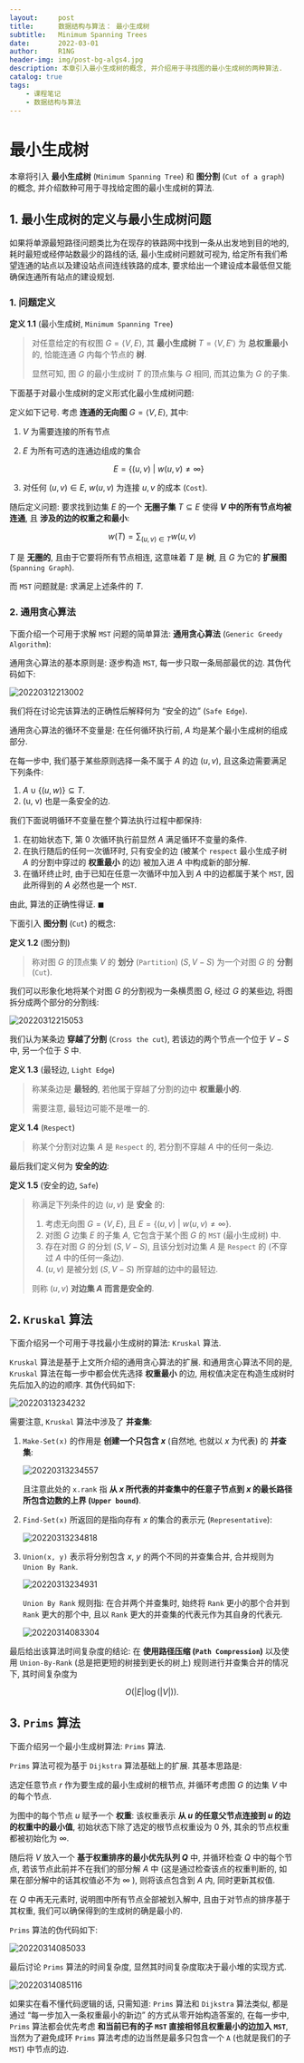 ```yaml
---
layout:     post
title:      数据结构与算法： 最小生成树
subtitle:   Minimum Spanning Trees
date:       2022-03-01
author:     R1NG
header-img: img/post-bg-algs4.jpg
description: 本章引入最小生成树的概念, 并介绍用于寻找图的最小生成树的两种算法.
catalog: true
tags:
    - 课程笔记
    - 数据结构与算法
---
```


# 最小生成树

本章将引入 **最小生成树** (`Minimum Spanning Tree`) 和 **图分割** (`Cut of a graph`) 的概念, 并介绍数种可用于寻找给定图的最小生成树的算法. 

## 1. 最小生成树的定义与最小生成树问题

如果将单源最短路径问题类比为在现存的铁路网中找到一条从出发地到目的地的, 耗时最短或经停站数最少的路线的话, 最小生成树问题就可视为, 给定所有我们希望连通的站点以及建设站点间连线铁路的成本, 要求给出一个建设成本最低但又能确保连通所有站点的建设规划. 

### 1. 问题定义

**定义 1.1** (最小生成树, `Minimum Spanning Tree`)
> 对任意给定的有权图 $G = \langle V, E\rangle$, 其 **最小生成树** $T = \langle V, E' \rangle$ 为 **总权重最小** 的, 恰能连通 $G$ 内每个节点的 **树**. 
> 
> 显然可知, 图 $G$ 的最小生成树 $T$ 的顶点集与 $G$ 相同, 而其边集为 $G$ 的子集.

下面基于对最小生成树的定义形式化最小生成树问题:

定义如下记号. 考虑 **连通的无向图** $G = \langle V, E\rangle$, 其中:

1. $V$ 为需要连接的所有节点
2. $E$ 为所有可选的连通边组成的集合
   
   $$E = \{(u, v) ~ \vert ~ w(u, v) \neq \infty\}$$

3. 对任何 $(u, v) \in E$, $w(u, v)$ 为连接 $u, v$ 的成本 (`Cost`).

随后定义问题: 要求找到边集 $E$ 的一个 **无圈子集** $T \subseteq E$ 使得 **$V$ 中的所有节点均被连通**, 且 **涉及的边的权重之和最小**:

$$w(T) = \sum_{(u, v) \in T} w(u, v)$$

$T$ 是 **无圈的**, 且由于它要将所有节点相连, 这意味着 $T$ 是 **树**, 且 $G$ 为它的 **扩展图** (`Spanning Graph`).

而 `MST` 问题就是: 求满足上述条件的 $T$.

### 2. 通用贪心算法

下面介绍一个可用于求解 `MST` 问题的简单算法: **通用贪心算法** (`Generic Greedy Algorithm`):

通用贪心算法的基本原则是: 逐步构造 `MST`, 每一步只取一条局部最优的边. 其伪代码如下:

![20220312213002](https://cdn.jsdelivr.net/gh/KirisameR/KirisameR.github.io/img/blogpost_images/20220312213002.png)

我们将在讨论完该算法的正确性后解释何为 “安全的边” (`Safe Edge`).

通用贪心算法的循环不变量是: 在任何循环执行前, $A$ 均是某个最小生成树的组成部分. 

在每一步中, 我们基于某些原则选择一条不属于 $A$ 的边 $(u, v)$, 且这条边需要满足下列条件:

1. $A \cup \{(u, w)\} \subseteq T$.
2. (u, v) 也是一条安全的边.

我们下面说明循环不变量在整个算法执行过程中都保持:

1. 在初始状态下, 第 $0$ 次循环执行前显然 $A$ 满足循环不变量的条件.
2. 在执行随后的任何一次循环时, 只有安全的边 (被某个 `respect` 最小生成子树 $A$ 的分割中穿过的 **权重最小** 的边) 被加入进 $A$ 中构成新的部分解.
3. 在循环终止时, 由于已知在任意一次循环中加入到 $A$ 中的边都属于某个 `MST`, 因此所得到的 $A$ 必然也是一个 `MST`.

由此, 算法的正确性得证. $\blacksquare$

下面引入 **图分割** (`Cut`) 的概念:

**定义 1.2** (图分割)
> 称对图 $G$ 的顶点集 $V$ 的 **划分** (`Partition`) $(S, V-S)$ 为一个对图 $G$ 的 **分割** (`Cut`). 

我们可以形象化地将某个对图 $G$ 的分割视为一条横贯图 $G$, 经过 $G$ 的某些边, 将图拆分成两个部分的分割线:

![20220312215053](https://cdn.jsdelivr.net/gh/KirisameR/KirisameR.github.io/img/blogpost_images/20220312215053.png)

我们认为某条边 **穿越了分割** (`Cross the cut`), 若该边的两个节点一个位于 $V-S$ 中, 另一个位于 $S$ 中. 

**定义 1.3** (最轻边, `Light Edge`)
> 称某条边是 **最轻的**, 若他属于穿越了分割的边中 **权重最小的**.
> 
> 需要注意, 最轻边可能不是唯一的.

**定义 1.4** (`Respect`)
> 称某个分割对边集 $A$ 是 `Respect` 的, 若分割不穿越 $A$ 中的任何一条边. 

最后我们定义何为 **安全的边**:

**定义 1.5** (安全的边, `Safe`)
> 称满足下列条件的边 $(u, v)$ 是 **安全** 的:
> 1. 考虑无向图 $G = \langle V, E \rangle$, 且 $E =\lbrace(u, v) ~ \vert ~ w(u, v) \neq \infty \rbrace$.
> 2. 对图 $G$ 边集 $E$ 的子集 $A$, 它包含于某个图 $G$ 的 `MST`  (最小生成树) 中.
> 3. 存在对图 $G$ 的分划 $(S, V-S)$, 且该分划对边集 $A$ 是 `Respect` 的 (不穿过 $A$ 中的任何一条边).
> 4. $(u,v)$ 是被分划 $(S, V-S)$ 所穿越的边中的最轻边.
>
> 则称 $(u, v)$ **对边集 $A$ 而言是安全的**.

## 2. `Kruskal` 算法

下面介绍另一个可用于寻找最小生成树的算法: `Kruskal` 算法. 

`Kruskal` 算法是基于上文所介绍的通用贪心算法的扩展. 和通用贪心算法不同的是, `Kruskal` 算法在每一步中都会优先选择 **权重最小** 的边, 用权值决定在构造生成树时先后加入的边的顺序. 其伪代码如下:

![20220313234232](https://cdn.jsdelivr.net/gh/KirisameR/KirisameR.github.io/img/blogpost_images/20220313234232.png)

需要注意, `Kruskal` 算法中涉及了 **并查集**:

1. `Make-Set(x)` 的作用是 **创建一个只包含 $x$** (自然地, 也就以 $x$ 为代表) 的 **并查集**:
   
    ![20220313234557](https://cdn.jsdelivr.net/gh/KirisameR/KirisameR.github.io/img/blogpost_images/20220313234557.png)
    
    且注意此处的 `x.rank` 指 **从 $x$ 所代表的并查集中的任意子节点到 $x$ 的最长路径所包含边数的上界 (`Upper bound`)**.
    
2. `Find-Set(x)` 所返回的是指向存有 $x$ 的集合的表示元 (`Representative`):

    ![20220313234818](https://cdn.jsdelivr.net/gh/KirisameR/KirisameR.github.io/img/blogpost_images/20220313234818.png)

3. `Union(x, y)` 表示将分别包含 $x$, $y$ 的两个不同的并查集合并, 合并规则为 `Union By Rank`.

    ![20220313234931](https://cdn.jsdelivr.net/gh/KirisameR/KirisameR.github.io/img/blogpost_images/20220313234931.png)

    `Union By Rank` 规则指: 在合并两个并查集时, 始终将 `Rank` 更小的那个合并到 `Rank` 更大的那个中, 且以 `Rank` 更大的并查集的代表元作为其自身的代表元. 

    ![20220314083304](https://cdn.jsdelivr.net/gh/KirisameR/KirisameR.github.io/img/blogpost_images/20220314083304.png)

最后给出该算法时间复杂度的结论: 在 **使用路径压缩 (`Path Compression`)** 以及使用 `Union-By-Rank` (总是把更短的树接到更长的树上) 规则进行并查集合并的情况下, 其时间复杂度为 

$$O(\vert E\vert \log(\vert V\vert)).$$

## 3. `Prims` 算法

下面介绍另一个最小生成树算法: `Prims` 算法. 

`Prims` 算法可视为基于 `Dijkstra` 算法基础上的扩展. 其基本思路是: 

选定任意节点 $r$ 作为要生成的最小生成树的根节点, 并循环考虑图 $G$ 的边集 $V$ 中的每个节点. 

为图中的每个节点 $u$ 赋予一个 **权重**: 该权重表示 **从 $u$ 的任意父节点连接到 $u$ 的边的权重中的最小值**, 初始状态下除了选定的根节点权重设为 $0$ 外, 其余的节点权重都被初始化为 $\infty$. 

随后将 $V$ 放入一个 **基于权重排序的最小优先队列 $Q$** 中, 并循环检查 $Q$ 中的每个节点, 若该节点此前并不在我们的部分解 $A$ 中 (这是通过检查该点的权重判断的, 如果在部分解中的话其权值必不为 $\infty$ ), 则将该点包含到 $A$ 内, 同时更新其权值. 

在 $Q$ 中再无元素时, 说明图中所有节点全部被划入解中, 且由于对节点的排序基于其权重, 我们可以确保得到的生成树的确是最小的. 

`Prims` 算法的伪代码如下:

![20220314085033](https://cdn.jsdelivr.net/gh/KirisameR/KirisameR.github.io/img/blogpost_images/20220314085033.png)

最后讨论 `Prims` 算法的时间复杂度, 显然其时间复杂度取决于最小堆的实现方式.

![20220314085116](https://cdn.jsdelivr.net/gh/KirisameR/KirisameR.github.io/img/blogpost_images/20220314085116.png)

如果实在看不懂代码逻辑的话, 只需知道: `Prims` 算法和 `Dijkstra` 算法类似, 都是通过 “每一步加入一条权重最小的新边” 的方式从零开始构造答案的, 在每一步中, `Prims` 算法都会优先考虑 **和当前已有的子 `MST` 直接相邻且权重最小的边加入 `MST`**, 当然为了避免成环 `Prims` 算法考虑的边当然是最多只包含一个 `A` (也就是我们的子 `MST`) 中节点的边.

